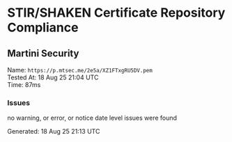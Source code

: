 # STIR/SHAKEN Certificate Repository Compliance

## Martini Security

Name: `https://p.mtsec.me/2e5a/XZ1FTxgRU5DV.pem`\
Tested At: 18 Aug 25 21:04 UTC\
Time: 87ms

### Issues

no warning, or error, or notice date level issues were found

Generated: 18 Aug 25 21:13 UTC